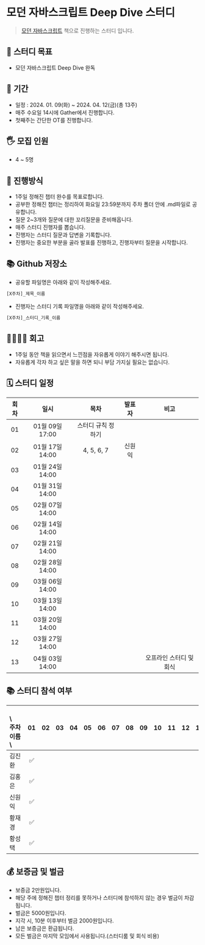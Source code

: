 # 모던 자바스크립트 Deep Dive 스터디

> [모던 자바스크립트](https://product.kyobobook.co.kr/detail/S000001766445) 책으로 진행하는 스터디 입니다.

## 🎯 스터디 목표

-   모던 자바스크립트 Deep Dive 완독

## 📆 기간

-   일정 : 2024. 01. 09(화) ~ 2024. 04. 12(금)(총 13주)
-   매주 수요일 14시에 Gather에서 진행합니다.
-   첫째주는 간단한 OT를 진행합니다.

## 🖐 모집 인원

-   4 ~ 5명

## 📜 진행방식

-   1주일 정해진 챕터 완수를 목표로합니다.
-   공부한 정해진 챕터는 정리하여 화요일 23:59분까지 주차 폴더 안에 .md파일로 공유합니다.
-   질문 2~3개와 질문에 대한 꼬리질문을 준비해옵니다.
-   매주 스터디 진행자를 뽑습니다.
-   진행자는 스터디 질문과 답변을 기록합니다.
-   진행자는 중요한 부분을 골라 발표를 진행하고, 진행자부터 질문을 시작합니다.

## 📚 Github 저장소

-   공유할 파일명은 아래와 같이 작성해주세요.

```javascript
[X주차]_제목_이름
```

-   진행자는 스터디 기록 파일명을 아래와 같이 작성해주세요.

```javascript
[X주차]_스터디_기록_이름
```

## 👨‍👩‍👧‍👦 회고

-   1주일 동안 책을 읽으면서 느낀점을 자유롭게 이야기 해주시면 됩니다.
-   자유롭게 각자 하고 싶은 말을 하면 되니 부담 가지실 필요는 없습니다.

## 🗓️ 스터디 일정

| 회차 |      일시       |        목차        | 발표자 |          비고           |
| :--: | :-------------: | :----------------: | :----: | :---------------------: |
|  01  | 01월 09일 17:00 | 스터디 규칙 정하기 |        |                         |
|  02  | 01월 17일 14:00 |     4, 5, 6, 7     | 신원익 |                         |
|  03  | 01월 24일 14:00 |                    |        |                         |
|  04  | 01월 31일 14:00 |                    |        |                         |
|  05  | 02월 07일 14:00 |                    |        |                         |
|  06  | 02월 14일 14:00 |                    |        |                         |
|  07  | 02월 21일 14:00 |                    |        |                         |
|  08  | 02월 28일 14:00 |                    |        |                         |
|  09  | 03월 06일 14:00 |                    |        |                         |
|  10  | 03월 13일 14:00 |                    |        |                         |
|  11  | 03월 20일 14:00 |                    |        |                         |
|  12  | 03월 27일 14:00 |                    |        |                         |
|  13  | 04월 03일 14:00 |                    |        | 오프라인 스터디 및 회식 |

## 📚 스터디 참석 여부

| 　　\　주차<br>이름　\  | 01  | 02  | 03  | 04  | 05  | 06  | 07  | 08  | 09  | 10  | 11  | 12  | 13  |
| :---------------------- | :-: | :-: | :-: | :-: | :-: | :-: | :-: | :-: | :-: | :-: | :-: | :-: | --- |
| 김진환                  | ✅  |     |     |     |     |     |     |     |     |     |     |     |     |
| 김홍은                  | ✅  |     |     |     |     |     |     |     |     |     |     |     |     |
| 신원익                  | ✅  |     |     |     |     |     |     |     |     |     |     |     |     |
| 황재경                  | ✅  |     |     |     |     |     |     |     |     |     |     |     |     |
| 황성택                  | ✅  |     |     |     |     |     |     |     |     |     |     |     |     |

## 💰 보증금 및 벌금

-   보증금 2만원입니다.
-   해당 주에 정해진 챕터 정리를 못하거나 스터디에 참석하지 않는 경우 벌금이 차감됩니다.
-   벌금은 5000원입니다.
-   지각 시, 10분 이후부터 벌금 2000원입니다.
-   남은 보증금은 환급됩니다.
-   모든 벌금은 마지막 모임에서 사용됩니다.(스터디룸 및 회식 비용)
